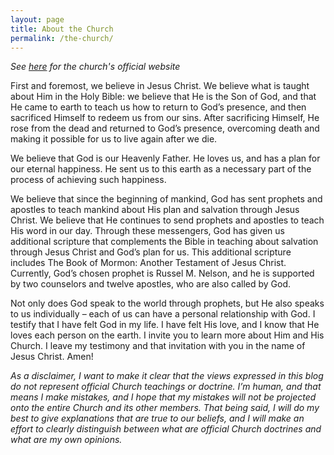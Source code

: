 ```yaml
---
layout: page
title: About the Church
permalink: /the-church/
---
```

_See [here](https://www.churchofjesuschrist.org/comeuntochrist) for the church's official website_

First and foremost, we believe in Jesus Christ. We believe what is taught about Him in the Holy Bible: we believe that He is the Son of God, and that He came to earth to teach us how to return to God’s presence, and then sacrificed Himself to redeem us from our sins. After sacrificing Himself, He rose from the dead and returned to God’s presence, overcoming death and making it possible for us to live again after we die.

We believe that God is our Heavenly Father. He loves us, and has a plan for our eternal happiness. He sent us to this earth as a necessary part of the process of achieving such happiness.

We believe that since the beginning of mankind, God has sent prophets and apostles to teach mankind about His plan and salvation through Jesus Christ. We believe that He continues to send prophets and apostles to teach His word in our day. Through these messengers, God has given us additional scripture that complements the Bible in teaching about salvation through Jesus Christ and God’s plan for us. This additional scripture includes The Book of Mormon: Another Testament of Jesus Christ. Currently, God’s chosen prophet is Russel M. Nelson, and he is supported by two counselors and twelve apostles, who are also called by God.

Not only does God speak to the world through prophets, but He also speaks to us individually – each of us can have a personal relationship with God. I testify that I have felt God in my life. I have felt His love, and I know that He loves each person on the earth. I invite you to learn more about Him and His Church. I leave my testimony and that invitation with you in the name of Jesus Christ. Amen!

_As a disclaimer, I want to make it clear that the views expressed in this blog do not represent official Church teachings or doctrine. I’m human, and that means I make mistakes, and I hope that my mistakes will not be projected onto the entire Church and its other members. That being said, I will do my best to give explanations that are true to our beliefs, and I will make an effort to clearly distinguish between what are official Church doctrines and what are my own opinions._
